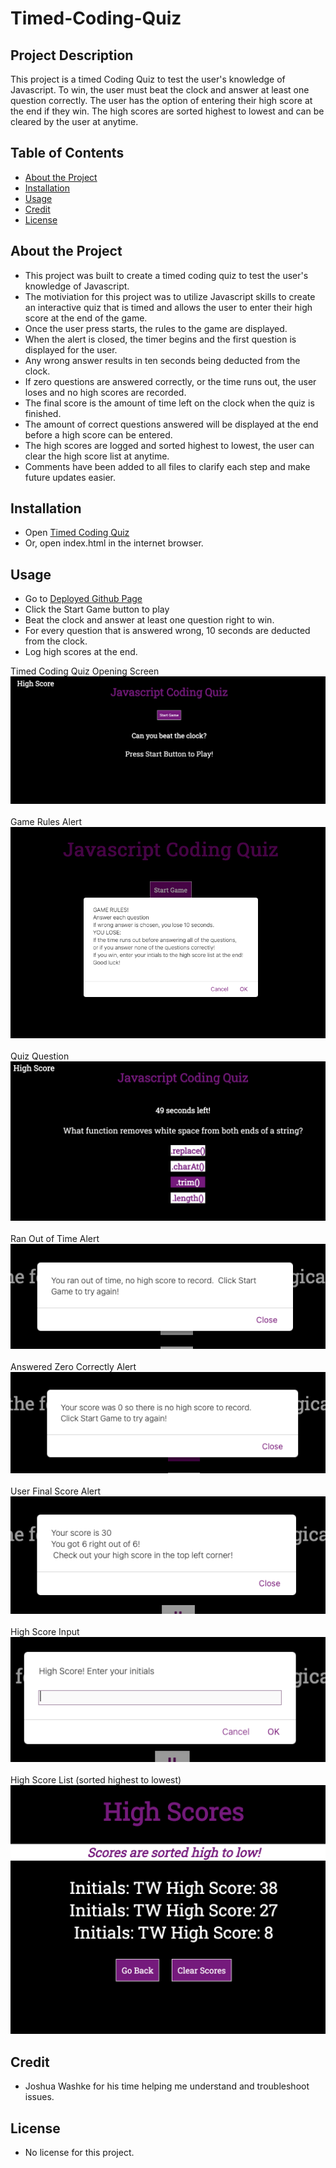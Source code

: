 # Timed-Coding-Quiz

## Project Description

This project is a timed Coding Quiz to test the user's knowledge of Javascript.  To win, the user must beat the clock and answer at least one question correctly.  The user has the option of entering their high score at the end if they win.  The high scores are sorted highest to lowest and can be cleared by the user at anytime.

## Table of Contents 

- [About the Project](#about-the-project)
- [Installation](#installation)
- [Usage](#usage)
- [Credit](#credit)
- [License](#license)

## About the Project

- This project was built to create a timed coding quiz to test the user's knowledge of Javascript.
- The motiviation for this project was to utilize Javascript skills to create an interactive quiz that is timed and allows the user to enter their high score at the end of the game.  
- Once the user press starts, the rules to the game are displayed.
- When the alert is closed, the timer begins and the first question is displayed for the user.
- Any wrong answer results in ten seconds being deducted from the clock.
- If zero questions are answered correctly, or the time runs out, the user loses and no high scores are recorded.
- The final score is the amount of time left on the clock when the quiz is finished.
- The amount of correct questions answered will be displayed at the end before a high score can be entered.
- The high scores are logged and sorted highest to lowest, the user can clear the high score list at anytime.
- Comments have been added to all files to clarify each step and make future updates easier.

## Installation

- Open [Timed Coding Quiz](https://twashke.github.io/Timed-Coding-Quiz/) 
- Or, open index.html in the internet browser.

## Usage

- Go to [Deployed Github Page](https://twashke.github.io/Timed-Coding-Quiz/)
- Click the Start Game button to play
- Beat the clock and answer at least one question right to win.
- For every question that is answered wrong, 10 seconds are deducted from the clock.
- Log high scores at the end.

Timed Coding Quiz Opening Screen \
![Timed Coding Quiz](Assets/images/timed_coding_quiz.png) \
\
Game Rules Alert \
![Game Rules](Assets/images/game_rules.png) \
\
Quiz Question \
![Quiz Question](Assets/images/quiz_question.png) \
\
Ran Out of Time Alert \
![User Ran Out of Time](Assets/images/ran_out_of_time.png) \
\
Answered Zero Correctly Alert \
![User Answered Zero Correct](Assets/images/zero_answered_correctly.png) \
\
User Final Score Alert \
![User Final Score](Assets/images/user_final_score.png) \
\
High Score Input \
![High Score Input](Assets/images/highscore_input.png) \
\
High Score List (sorted highest to lowest) \
![High Score List](Assets/images/highscores_list.png) 

## Credit

- Joshua Washke for his time helping me understand and troubleshoot issues.

## License

- No license for this project.